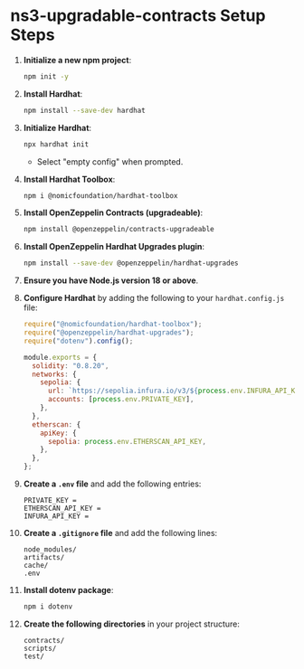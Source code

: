 # ns3-upgradable-contracts Setup Steps

1. **Initialize a new npm project**:

   ```bash
   npm init -y
   ```

2. **Install Hardhat**:

   ```bash
   npm install --save-dev hardhat
   ```

3. **Initialize Hardhat**:

   ```bash
   npx hardhat init
   ```

   - Select "empty config" when prompted.

4. **Install Hardhat Toolbox**:

   ```bash
   npm i @nomicfoundation/hardhat-toolbox
   ```

5. **Install OpenZeppelin Contracts (upgradeable)**:

   ```bash
   npm install @openzeppelin/contracts-upgradeable
   ```

6. **Install OpenZeppelin Hardhat Upgrades plugin**:

   ```bash
   npm install --save-dev @openzeppelin/hardhat-upgrades
   ```

7. **Ensure you have Node.js version 18 or above**.

8. **Configure Hardhat** by adding the following to your `hardhat.config.js` file:

   ```javascript
   require("@nomicfoundation/hardhat-toolbox");
   require("@openzeppelin/hardhat-upgrades");
   require("dotenv").config();

   module.exports = {
     solidity: "0.8.20",
     networks: {
       sepolia: {
         url: `https://sepolia.infura.io/v3/${process.env.INFURA_API_KEY}`,
         accounts: [process.env.PRIVATE_KEY],
       },
     },
     etherscan: {
       apiKey: {
         sepolia: process.env.ETHERSCAN_API_KEY,
       },
     },
   };
   ```

9. **Create a `.env` file** and add the following entries:

   ```
   PRIVATE_KEY =
   ETHERSCAN_API_KEY =
   INFURA_API_KEY =
   ```

10. **Create a `.gitignore` file** and add the following lines:

    ```
    node_modules/
    artifacts/
    cache/
    .env
    ```

11. **Install dotenv package**:

    ```bash
    npm i dotenv
    ```

12. **Create the following directories** in your project structure:
    ```
    contracts/
    scripts/
    test/
    ```
